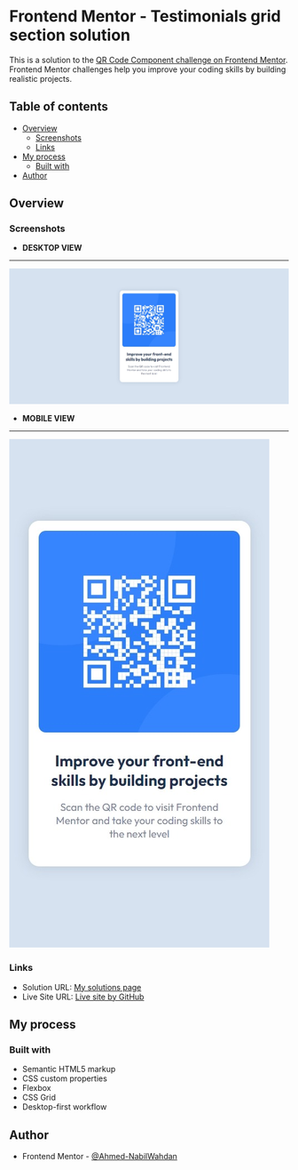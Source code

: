 # Frontend Mentor - Testimonials grid section solution

This is a solution to the [QR Code Component challenge on Frontend Mentor](https://www.frontendmentor.io/challenges/testimonials-grid-section-Nnw6J7Un7). Frontend Mentor challenges help you improve your coding skills by building realistic projects. 

## Table of contents

- [Overview](#overview)
  - [Screenshots](#screenshots)
  - [Links](#links)
- [My process](#my-process)
  - [Built with](#built-with)
- [Author](#author)


## Overview

### Screenshots
- **DESKTOP VIEW**
---
![DESKTOP VIEW](./screenshots/desktop-view.jpeg)
- **MOBILE VIEW**
---
![MOBILE VIEW](./screenshots/mobile-view.jpeg)
### Links

- Solution URL: [My solutions page](https://www.frontendmentor.io/profile/Ahmed-NabilWahdan/solutions)
- Live Site URL: [Live site by GitHub](https://ahmed-nabilwahdan.github.io/Testimonials-Grid-Section/)

## My process

### Built with

- Semantic HTML5 markup
- CSS custom properties
- Flexbox
- CSS Grid
- Desktop-first workflow

## Author
- Frontend Mentor - [@Ahmed-NabilWahdan](https://www.frontendmentor.io/profile/Ahmed-NabilWahdan)